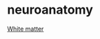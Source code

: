 # neuroanatomy

[White matter](https://github.com/sudarshana/neuroanatomy/blob/main/Whitematter.md)
